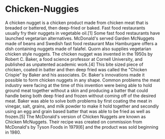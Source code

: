 # Chicken-Nuggies
A chicken nugget is a chicken product made from chicken meat that is breaded or battered, then deep-fried or baked. Fast food restaurants usually fry their nuggets in vegetable oil.[1]  Some fast food restaurants have launched vegetarian alternatives. McDonald's served Garden McNuggets made of beans and Swedish fast food restaurant Max Hamburgare offers a dish containing nuggets made of falafel. Quorn also supplies vegetarian chicken style nuggets. The chicken nugget was invented in the 1950s by Robert C. Baker, a food science professor at Cornell University, and published as unpatented academic work.[4] This bite sized piece of chicken, coated in batter and then deep fried was called the "Chicken Crispie" by Baker and his associates. Dr. Baker's innovations made it possible to form chicken nuggets in any shape. Common problems the meat industry were facing at the time of this invention were being able to hold ground meat together without a skin and producing a batter that could handle being both deep fried and frozen without coming off of the desired meat. Baker was able to solve both problems by first coating the meat in vinegar, salt, grains, and milk powder to make it hold together and secondly using an egg and grain based batter that was able to be fried as well as frozen.[5]  The McDonald's version of Chicken Nuggets are known as Chicken McNuggets. Their recipe was created on commission from McDonald's by Tyson Foods in 1979[6] and the product was sold beginning in 1980.
